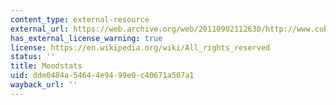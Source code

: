 ```yaml
---
content_type: external-resource
external_url: https://web.archive.org/web/20110902112630/http://www.cubancouncil.com/work/project/moodstats
has_external_license_warning: true
license: https://en.wikipedia.org/wiki/All_rights_reserved
status: ''
title: Moodstats
uid: dde0484a-5464-4e94-99e0-c40671a507a1
wayback_url: ''
---
```

